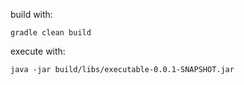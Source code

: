 build with:
```
gradle clean build
```

execute with:
```
java -jar build/libs/executable-0.0.1-SNAPSHOT.jar
```